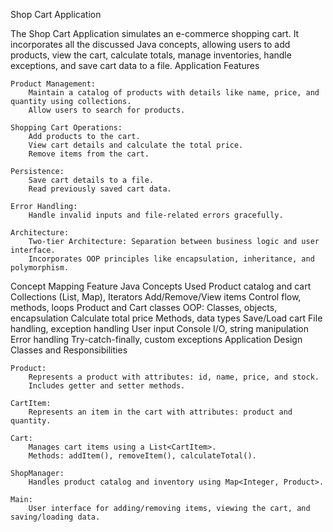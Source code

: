 Shop Cart Application

The Shop Cart Application simulates an e-commerce shopping cart. It incorporates all the discussed Java concepts, allowing users to add products, view the cart, calculate totals, manage inventories, handle exceptions, and save cart data to a file.
Application Features

    Product Management:
        Maintain a catalog of products with details like name, price, and quantity using collections.
        Allow users to search for products.

    Shopping Cart Operations:
        Add products to the cart.
        View cart details and calculate the total price.
        Remove items from the cart.

    Persistence:
        Save cart details to a file.
        Read previously saved cart data.

    Error Handling:
        Handle invalid inputs and file-related errors gracefully.

    Architecture:
        Two-tier Architecture: Separation between business logic and user interface.
        Incorporates OOP principles like encapsulation, inheritance, and polymorphism.

Concept Mapping
Feature	Java Concepts Used
Product catalog and cart	Collections (List, Map), Iterators
Add/Remove/View items	Control flow, methods, loops
Product and Cart classes	OOP: Classes, objects, encapsulation
Calculate total price	Methods, data types
Save/Load cart	File handling, exception handling
User input	Console I/O, string manipulation
Error handling	Try-catch-finally, custom exceptions
Application Design
Classes and Responsibilities

    Product:
        Represents a product with attributes: id, name, price, and stock.
        Includes getter and setter methods.

    CartItem:
        Represents an item in the cart with attributes: product and quantity.

    Cart:
        Manages cart items using a List<CartItem>.
        Methods: addItem(), removeItem(), calculateTotal().

    ShopManager:
        Handles product catalog and inventory using Map<Integer, Product>.

    Main:
        User interface for adding/removing items, viewing the cart, and saving/loading data.
